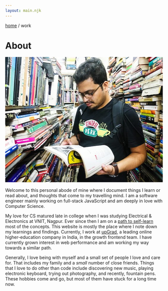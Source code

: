 ```yaml
---
layout: main.njk
---
```


<span>
    <a href="/">home</a>
    <span>/</span>
    <span>work</span>
</span>
<h1 style="text-align: left">About</h1>

<img src="/img/about.jpg" height="400">

Welcome to this personal abode of mine where I document things I learn or read about, and thoughts that come to my travelling mind. I am a software engineer mainly working on full-stack JavaScript and am deeply in love with Computer Science.

My love for CS matured late in college when I was studying Electrical & Electronics at VNIT, Nagpur. Ever since then I am on a [path to self-learn](/posts/2020/teaching-myself-cs.md) most of the concepts. This website is mostly the place where I note down my learnings and findings. Currently, I work at [upGrad](https://www.upgrad.com), a leading online higher-education company in India, in the growth frontend team. I have currently grown interest in web performance and am working my way towards a similar path.

Generally, I love being with myself and a small set of people I love and care for. That includes my family and a _small_ number of close friends. Things that I love to do other than code include discovering new music, playing electronic keyboard, trying out photography, and recently, fountain pens. These hobbies come and go, but most of them have stuck for a long time now.
